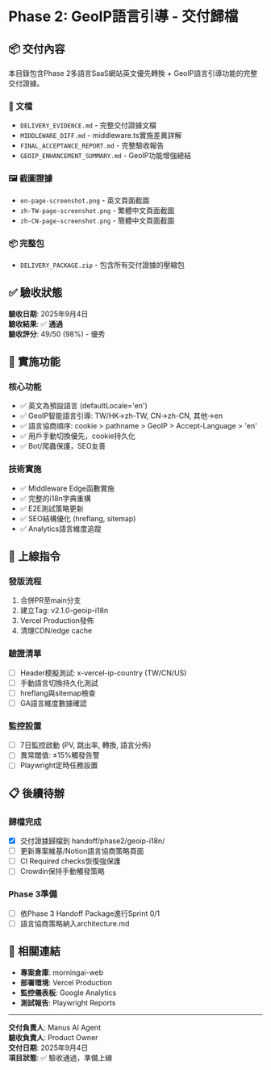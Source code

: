 # Phase 2: GeoIP語言引導 - 交付歸檔

## 📦 交付內容

本目錄包含Phase 2多語言SaaS網站英文優先轉換 + GeoIP語言引導功能的完整交付證據。

### 📄 文檔
- `DELIVERY_EVIDENCE.md` - 完整交付證據文檔
- `MIDDLEWARE_DIFF.md` - middleware.ts實施差異詳解
- `FINAL_ACCEPTANCE_REPORT.md` - 完整驗收報告
- `GEOIP_ENHANCEMENT_SUMMARY.md` - GeoIP功能增強總結

### 🖼️ 截圖證據
- `en-page-screenshot.png` - 英文頁面截圖
- `zh-TW-page-screenshot.png` - 繁體中文頁面截圖
- `zh-CN-page-screenshot.png` - 簡體中文頁面截圖

### 📦 完整包
- `DELIVERY_PACKAGE.zip` - 包含所有交付證據的壓縮包

## ✅ 驗收狀態

**驗收日期**: 2025年9月4日  
**驗收結果**: ✅ **通過**  
**驗收評分**: 49/50 (98%) - 優秀

## 🎯 實施功能

### 核心功能
- ✅ 英文為預設語言 (defaultLocale='en')
- ✅ GeoIP智能語言引導: TW/HK→zh-TW, CN→zh-CN, 其他→en
- ✅ 語言協商順序: cookie > pathname > GeoIP > Accept-Language > 'en'
- ✅ 用戶手動切換優先，cookie持久化
- ✅ Bot/爬蟲保護，SEO友善

### 技術實施
- ✅ Middleware Edge函數實施
- ✅ 完整的i18n字典重構
- ✅ E2E測試策略更新
- ✅ SEO結構優化 (hreflang, sitemap)
- ✅ Analytics語言維度追蹤

## 🚀 上線指令

### 發版流程
1. 合併PR至main分支
2. 建立Tag: v2.1.0-geoip-i18n
3. Vercel Production發佈
4. 清理CDN/edge cache

### 驗證清單
- [ ] Header模擬測試: x-vercel-ip-country (TW/CN/US)
- [ ] 手動語言切換持久化測試
- [ ] hreflang與sitemap檢查
- [ ] GA語言維度數據確認

### 監控設置
- [ ] 7日監控啟動 (PV, 跳出率, 轉換, 語言分佈)
- [ ] 異常閾值: ±15%觸發告警
- [ ] Playwright定時任務設置

## 📋 後續待辦

### 歸檔完成
- [x] 交付證據歸檔到 handoff/phase2/geoip-i18n/
- [ ] 更新專案維基/Notion語言協商策略頁面
- [ ] CI Required checks恢復強保護
- [ ] Crowdin保持手動觸發策略

### Phase 3準備
- [ ] 依Phase 3 Handoff Package進行Sprint 0/1
- [ ] 語言協商策略納入architecture.md

## 🔗 相關連結

- **專案倉庫**: morningai-web
- **部署環境**: Vercel Production
- **監控儀表板**: Google Analytics
- **測試報告**: Playwright Reports

---

**交付負責人**: Manus AI Agent  
**驗收負責人**: Product Owner  
**交付日期**: 2025年9月4日  
**項目狀態**: ✅ 驗收通過，準備上線

